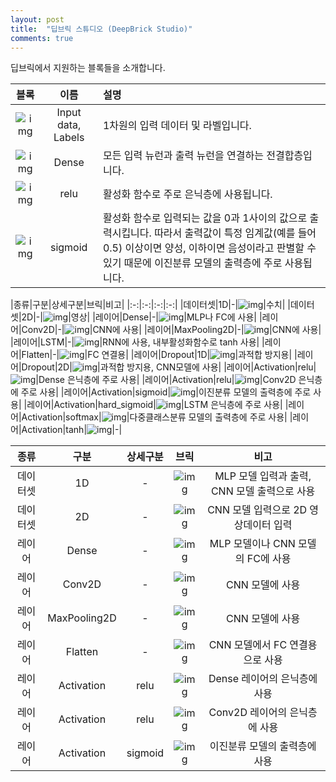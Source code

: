```yaml
---
layout: post
title:  "딥브릭 스튜디오 (DeepBrick Studio)"
comments: true
---
```

딥브릭에서 지원하는 블록들을 소개합니다.

|블록|이름|설명|
|:-:|:-:|:-|
|![img](http://tykimos.github.com/Keras/warehouse/DeepBrick/Model_Recipe_Part_Dataset_Vector_s.png)|Input data, Labels|1차원의 입력 데이터 및 라벨입니다.
|![img](http://tykimos.github.com/Keras/warehouse/DeepBrick/Model_Recipe_Part_Dense_s.png)|Dense|모든 입력 뉴런과 출력 뉴런을 연결하는 전결합층입니다.
|![img](http://tykimos.github.com/Keras/warehouse/DeepBrick/Model_Recipe_Part_Activation_Relu_s.png)|relu|활성화 함수로 주로 은닉층에 사용됩니다.|
|![img](http://tykimos.github.com/Keras/warehouse/DeepBrick/Model_Recipe_Part_Activation_sigmoid_s.png)|sigmoid|활성화 함수로 입력되는 값을 0과 1사이의 값으로 출력시킵니다. 따라서 출력값이 특정 임계값(예를 들어 0.5) 이상이면 양성, 이하이면 음성이라고 판별할 수 있기 때문에 이진분류 모델의 출력층에 주로 사용됩니다.|

|종류|구분|상세구분|브릭|비고|
|:-:|:-:|:-:|:-:|
|데이터셋|1D|-|![img](http://tykimos.github.com/Keras/warehouse/DeepBrick/Model_Recipe_Part_Dataset_Vector_s.png)|수치|
|데이터셋|2D|-|![img](http://tykimos.github.com/Keras/warehouse/DeepBrick/Model_Recipe_Part_Dataset2D_s.png)|영상|
|레이어|Dense|-|![img](http://tykimos.github.com/Keras/warehouse/DeepBrick/Model_Recipe_Part_Dense_s.png)|MLP나 FC에 사용|
|레이어|Conv2D|-|![img](http://tykimos.github.com/Keras/warehouse/DeepBrick/Model_Recipe_Part_Conv2D_s.png)|CNN에 사용|
|레이어|MaxPooling2D|-|![img](http://tykimos.github.com/Keras/warehouse/DeepBrick/Model_Recipe_Part_MaxPooling2D_s.png)|CNN에 사용|
|레이어|LSTM|-|![img](http://tykimos.github.com/Keras/warehouse/DeepBrick/Model_Recipe_Part_LSTM_s.png)|RNN에 사용, 내부활성화함수로 tanh 사용|
|레이어|Flatten|-|![img](http://tykimos.github.com/Keras/warehouse/DeepBrick/Model_Recipe_Part_Flatten_s.png)|FC 연결용|
|레이어|Dropout|1D|![img](http://tykimos.github.com/Keras/warehouse/DeepBrick/Model_Recipe_Part_Dropout_1D_s.png)|과적합 방지용|
|레이어|Dropout|2D|![img](http://tykimos.github.com/Keras/warehouse/DeepBrick/Model_Recipe_Part_Dropout_2D_s.png)|과적합 방지용, CNN모델에 사용|
|레이어|Activation|relu|![img](http://tykimos.github.com/Keras/warehouse/DeepBrick/Model_Recipe_Part_Activation_Relu_s.png)|Dense 은닉층에 주로 사용|
|레이어|Activation|relu|![img](http://tykimos.github.com/Keras/warehouse/DeepBrick/Model_Recipe_Part_Activation_relu_2D_s.png)|Conv2D 은닉층에 주로 사용|
|레이어|Activation|sigmoid|![img](http://tykimos.github.com/Keras/warehouse/DeepBrick/Model_Recipe_Part_Activation_sigmoid_s.png)|이진분류 모델의 출력층에 주로 사용|
|레이어|Activation|hard_sigmoid|![img](http://tykimos.github.com/Keras/warehouse/DeepBrick/Model_Recipe_Part_Activation_hard_sigmoid_s.png)|LSTM 은닉층에 주로 사용|
|레이어|Activation|softmax|![img](http://tykimos.github.com/Keras/warehouse/DeepBrick/Model_Recipe_Part_Activation_softmax_s.png)|다중클래스분류 모델의 출력층에 주로 사용|
|레이어|Activation|tanh|![img](http://tykimos.github.com/Keras/warehouse/DeepBrick/Model_Recipe_Part_Activation_tanh_s.png)|-|


|종류|구분|상세구분|브릭|비고|
|:-:|:-:|:-:|:-:|:-:|
|데이터셋|1D|-|![img](http://tykimos.github.com/Keras/warehouse/DeepBrick/Model_Recipe_Part_Dataset_Vector_s.png)|MLP 모델 입력과 출력, CNN 모델 출력으로 사용|
|데이터셋|2D|-|![img](http://tykimos.github.com/Keras/warehouse/DeepBrick/Model_Recipe_Part_Dataset2D_s.png)|CNN 모델 입력으로 2D 영상데이터 입력|
|레이어|Dense|-|![img](http://tykimos.github.com/Keras/warehouse/DeepBrick/Model_Recipe_Part_Dense_s.png)|MLP 모델이나 CNN 모델의 FC에 사용|
|레이어|Conv2D|-|![img](http://tykimos.github.com/Keras/warehouse/DeepBrick/Model_Recipe_Part_Conv2D_s.png)|CNN 모델에 사용|
|레이어|MaxPooling2D|-|![img](http://tykimos.github.com/Keras/warehouse/DeepBrick/Model_Recipe_Part_MaxPooling2D_s.png)|CNN 모델에 사용|
|레이어|Flatten|-|![img](http://tykimos.github.com/Keras/warehouse/DeepBrick/Model_Recipe_Part_Flatten_s.png)|CNN 모델에서 FC 연결용으로 사용|
|레이어|Activation|relu|![img](http://tykimos.github.com/Keras/warehouse/DeepBrick/Model_Recipe_Part_Activation_Relu_s.png)|Dense 레이어의 은닉층에 사용|
|레이어|Activation|relu|![img](http://tykimos.github.com/Keras/warehouse/DeepBrick/Model_Recipe_Part_Activation_relu_2D_s.png)|Conv2D 레이어의 은닉층에 사용|
|레이어|Activation|sigmoid|![img](http://tykimos.github.com/Keras/warehouse/DeepBrick/Model_Recipe_Part_Activation_sigmoid_s.png)|이진분류 모델의 출력층에 사용|